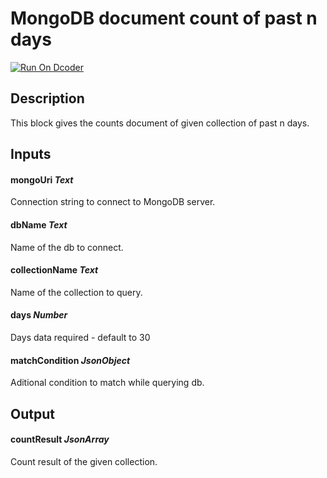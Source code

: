 # MongoDB document count of past n days

[![Run On Dcoder](https://static-content.dcoder.tech/dcoder-assets/run-on-dcoder.svg)](https://code.dcoder.tech/feed/block/6139032f477ff928c08934ee)

## Description

This block gives the counts document of given collection of past n days.

## Inputs

#### **mongoUri** _Text_

Connection string to connect to MongoDB server.

#### **dbName** _Text_

Name of the db to connect.

#### **collectionName** _Text_

Name of the collection to query.

#### **days** _Number_

Days data required - default to 30

#### **matchCondition** _JsonObject_

Aditional condition to match while querying db.

## Output

#### **countResult** _JsonArray_

Count result of the given collection.
